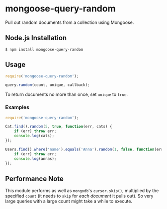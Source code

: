 # mongoose-query-random

Pull out random documents from a collection using Mongoose.

## Node.js Installation

```
$ npm install mongoose-query-random
```

## Usage

```javascript
require('mongoose-query-random');

query.random(count, unique, callback);
```
To return documents no more than once, set `unique` to `true`.

### Examples

```javascript
require('mongoose-query-random');

Cat.find().random(5, true, function(err, cats) {
    if (err) throw err;
    console.log(cats);
});

Users.find().where('name').equals('Anna').random(1, false, function(err, annas) {
    if (err) throw err;
    console.log(annas);
});
```

## Performance Note

This module performs as well as `mongodb`'s `cursor.skip()`, multiplied by the specified `count` (it needs to `skip` for *each document* it pulls out). So very large queries with a large count might take a while to execute.
